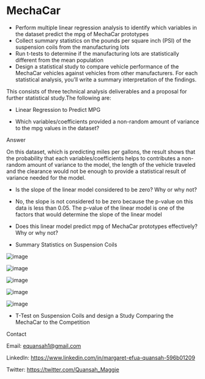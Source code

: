 # MechaCar

* Perform multiple linear regression analysis to identify which variables in the dataset predict the mpg of MechaCar prototypes
* Collect summary statistics on the pounds per square inch (PSI) of the suspension coils from the manufacturing lots
* Run t-tests to determine if the manufacturing lots are statistically different from the mean population
* Design a statistical study to compare vehicle performance of the MechaCar vehicles against vehicles from other manufacturers. For each statistical analysis, you’ll write a summary interpretation of the findings.


This consists of three technical analysis deliverables and a proposal for further statistical study.The following are:

* Linear Regression to Predict MPG

* Which variables/coefficients provided a non-random amount of variance to the mpg values in the dataset?

Answer

On this dataset, which is predicting miles per gallons, the result shows that the probability that each variables/coefficients helps to contributes a non-random amount of variance to the model, the length of the vehicle traveled and the clearance would not be enough to provide a statistical result of variance needed for the model.

* Is the slope of the linear model considered to be zero? Why or why not?

* No, the slope is not considered to be zero because the p-value on this data is less than 0.05. The p-value of the linear model is one of the factors that would determine the slope of the linear model

* Does this linear model predict mpg of MechaCar prototypes effectively? Why or why not?


* Summary Statistics on Suspension Coils

![image](https://user-images.githubusercontent.com/90292072/182337933-a60a608d-29d9-4f34-9b10-ce12e4f77437.png)

![image](https://user-images.githubusercontent.com/90292072/182337369-02416043-ed42-4d0c-b4ad-c809c9d0784e.png)

![image](https://user-images.githubusercontent.com/90292072/182337988-33bd611d-e9ca-4671-92fa-4ea7f918b453.png)

![image](https://user-images.githubusercontent.com/90292072/182338033-466e627f-6e5f-4f72-b595-5c3a3ce87f9d.png)

![image](https://user-images.githubusercontent.com/90292072/182338382-1ef36735-6696-4702-82ad-8ea477af2fc7.png)



* T-Test on Suspension Coils and design a Study Comparing the MechaCar to the Competition





Contact

Email: equansah1@gmail.com

LinkedIn: https://www.linkedin.com/in/margaret-efua-quansah-596b01209 

Twitter: https://twitter.com/Quansah_Maggie



